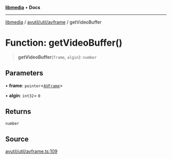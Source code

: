 [**libmedia**](../../../../README.md) • **Docs**

***

[libmedia](../../../../README.md) / [avutil/util/avframe](../README.md) / getVideoBuffer

# Function: getVideoBuffer()

> **getVideoBuffer**(`frame`, `algin`): `number`

## Parameters

• **frame**: `pointer`\<[`AVFrame`](../../../struct/avframe/classes/AVFrame.md)\>

• **algin**: `int32`= `0`

## Returns

`number`

## Source

[avutil/util/avframe.ts:109](https://github.com/zhaohappy/libmedia/blob/87bf8029d8be58d5035a3f4dc7037c25d1ac371b/src/avutil/util/avframe.ts#L109)
